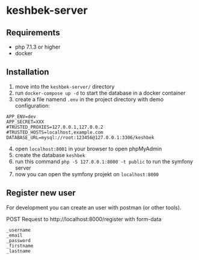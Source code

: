 # keshbek-server

## Requirements
- php 7.1.3 or higher
- docker

## Installation
1. move into the `keshbek-server/` directory
2. run `docker-compose up -d` to start the database in a docker container
3. create a file namend `.env` in the project directory with demo configuration:
```
APP_ENV=dev
APP_SECRET=XXX
#TRUSTED_PROXIES=127.0.0.1,127.0.0.2
#TRUSTED_HOSTS=localhost,example.com
DATABASE_URL=mysql://root:123456@127.0.0.1:3306/keshbek
```
4. open `localhost:8001` in your browser to open phpMyAdmin
5. create the database `keshbek`
6. run this command `php -S 127.0.0.1:8000 -t public` to run the symfony server
7. now you can open the symfony projekt on `localhost:8000`

## Register new user
For development you can create an user with postman (or other tools).

POST Request to http://localhost:8000/register
with form-data

```
_username
_email
_password
_firstname
_lastname
```
